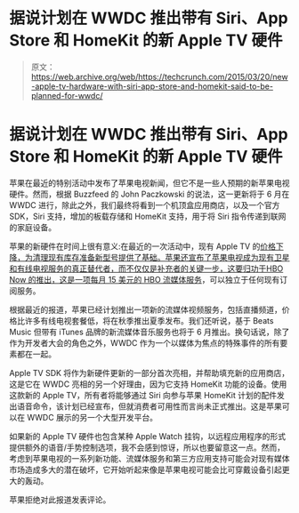 # 据说计划在 WWDC 推出带有 Siri、App Store 和 HomeKit 的新 Apple TV 硬件 

> 原文：<https://web.archive.org/web/https://techcrunch.com/2015/03/20/new-apple-tv-hardware-with-siri-app-store-and-homekit-said-to-be-planned-for-wwdc/>

# 据说计划在 WWDC 推出带有 Siri、App Store 和 HomeKit 的新 Apple TV 硬件

苹果在最近的特别活动中发布了苹果电视新闻，但它不是一些人预期的新苹果电视硬件。然而，根据 Buzzfeed 的 John Paczkowski 的说法，这一更新将于 6 月在 WWDC 进行，除此之外，我们最终将看到一个机顶盒应用商店，以及一个官方 SDK，Siri 支持，增加的板载存储和 HomeKit 支持，用于将 Siri 指令传递到联网的家庭设备。

苹果的新硬件在时间上很有意义:在最近的一次活动中，现有 Apple TV 的[价格下降，为清理现有库存准备新型号提供了基础。苹果还宣布了苹果电视成为现有卫星和有线电视服务的真正替代者，而不仅仅是补充者的关键一步，这要归功于](https://web.archive.org/web/20221221045638/https://techcrunch.com/2015/03/09/apple-drops-the-price-of-apple-tv-down-to-69/)[HBO Now 的推出，这是一项每月 15 美元的 HBO 流媒体服务](https://web.archive.org/web/20221221045638/https://techcrunch.com/2015/03/09/hbos-new-streaming-service-hbo-now-exclusive-to-apple-tv-at-launch/)，可以独立于任何现有订阅服务。

根据最近的报道，苹果已经计划推出一项新的流媒体视频服务，包括直播频道，价格比许多有线电视套餐低，将在秋季推出夏季发布。我们还听说，基于 Beats Music 但带有 iTunes 品牌的新流媒体音乐服务也将于 6 月推出。换句话说，除了作为开发者大会的角色之外，WWDC 作为一个以媒体为焦点的特殊事件的所有要素都在一起。

Apple TV SDK 将作为新硬件更新的一部分首次亮相，并帮助填充新的应用商店，这是它在 WWDC 亮相的另一个好理由，因为它支持 HomeKit 功能的设备。使用这款新的 Apple TV，所有者将能够通过 Siri 向参与苹果 HomeKit 计划的配件发出语音命令，该计划已经宣布，但就消费者可用性而言尚未正式推出。这是苹果可以在 WWDC 展示的另一个大型开发平台。

如果新的 Apple TV 硬件也包含某种 Apple Watch 挂钩，以远程应用程序的形式提供额外的语音/手势控制选项，我不会感到惊讶，所以也要留意这一点。然而，考虑到苹果电视的一系列新功能、流媒体服务和第三方应用支持可能会对现有媒体市场造成多大的潜在破坏，它开始听起来像是苹果电视可能会比可穿戴设备引起更大的轰动。

苹果拒绝对此报道发表评论。